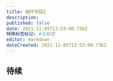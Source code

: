```yaml
---
title: 崩坏学园2
description: 
published: false
date: 2021-11-05T13:53:00.736Z
特殊标签标记: #无标签
editor: markdown
dateCreated: 2021-11-05T13:53:00.736Z
---
```


## 待续


